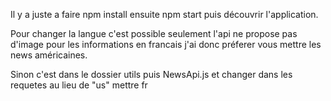 Il y a juste a faire npm install ensuite npm start puis découvrir l'application.

Pour changer la langue c'est possible seulement l'api ne propose pas d'image pour les informations en francais j'ai donc préferer vous mettre les news américaines. 

Sinon c'est dans le dossier utils puis NewsApi.js et changer dans les requetes au lieu de "us" mettre fr 